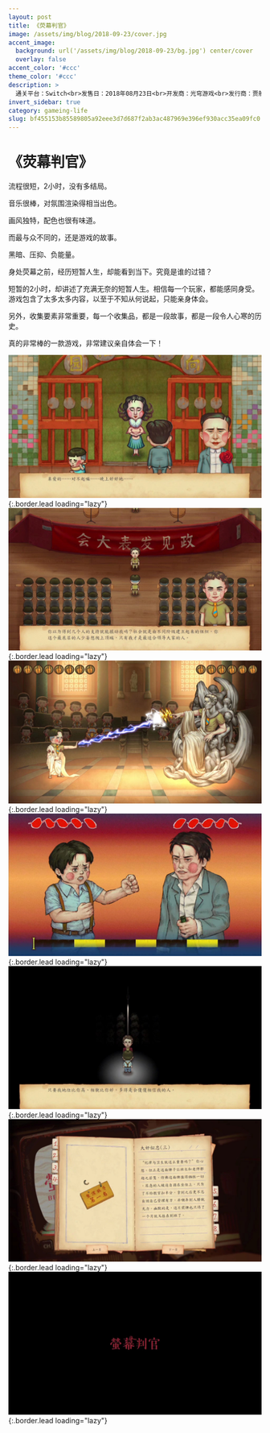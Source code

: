 ```yaml
---
layout: post
title: 《荧幕判官》
image: /assets/img/blog/2018-09-23/cover.jpg
accent_image: 
  background: url('/assets/img/blog/2018-09-23/bg.jpg') center/cover
  overlay: false
accent_color: '#ccc'
theme_color: '#ccc'
description: >
  通关平台：Switch<br>发售日：2018年08月23日<br>开发商：光穹游戏<br>发行商：贾船<br>个人评分：76
invert_sidebar: true
category: gameing-life
slug: bf455153b85589805a92eee3d7d687f2ab3ac487969e396ef930acc35ea09fc0
---
```


# 《荧幕判官》

流程很短，2小时，没有多结局。

音乐很棒，对氛围渲染得相当出色。

画风独特，配色也很有味道。

而最与众不同的，还是游戏的故事。

黑暗、压抑、负能量。

身处荧幕之前，经历短暂人生，却能看到当下。究竟是谁的过错？

短暂的2小时，却讲述了充满无奈的短暂人生。相信每一个玩家，都能感同身受。游戏包含了太多太多内容，以至于不知从何说起，只能亲身体会。

另外，收集要素非常重要，每一个收集品，都是一段故事，都是一段令人心寒的历史。

真的非常棒的一款游戏，非常建议亲自体会一下！

![](/assets/img/blog/2018-09-23/1.jpg){:.border.lead loading="lazy"}
![](/assets/img/blog/2018-09-23/2.jpg){:.border.lead loading="lazy"}
![](/assets/img/blog/2018-09-23/3.jpg){:.border.lead loading="lazy"}
![](/assets/img/blog/2018-09-23/4.jpg){:.border.lead loading="lazy"}
![](/assets/img/blog/2018-09-23/5.jpg){:.border.lead loading="lazy"}
![](/assets/img/blog/2018-09-23/6.jpg){:.border.lead loading="lazy"}
![](/assets/img/blog/2018-09-23/7.jpg){:.border.lead loading="lazy"}

